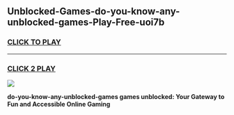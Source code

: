 
## Unblocked-Games-do-you-know-any-unblocked-games-Play-Free-uoi7b
<h3>
<a href="https://premium76.site?title=do-you-know-any-unblocked-games&ref=23A">CLICK TO PLAY</a></h3>
<hr>

<h3>
<a href="https://premium76.site?title=do-you-know-any-unblocked-games&ref=23A">CLICK 2 PLAY</a>
  
</h3>

<a href="https://premium76.site?title=do-you-know-any-unblocked-games&ref=23A"><img src="https://clearcache.store/games.png"></a>


**do-you-know-any-unblocked-games games unblocked: Your Gateway to Fun and Accessible Online Gaming**
